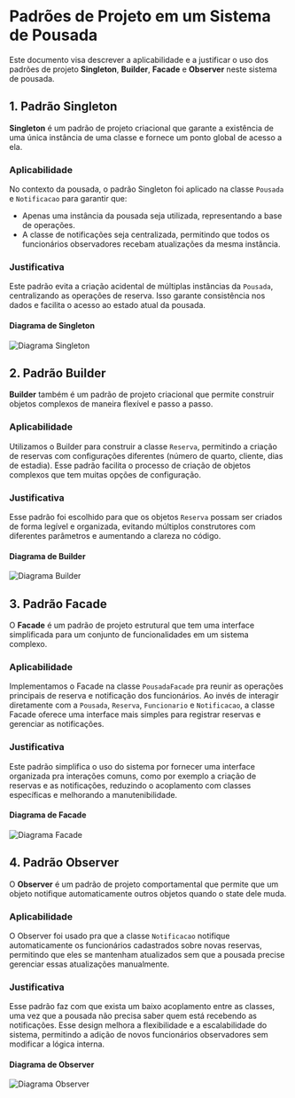 # Padrões de Projeto em um Sistema de Pousada

Este documento visa descrever a aplicabilidade e a justificar o uso dos padrões de projeto **Singleton**, **Builder**, **Facade** e **Observer** neste sistema de pousada.

## 1. Padrão Singleton

**Singleton** é um padrão de projeto criacional que garante a existência de uma única instância de uma classe e fornece um ponto global de acesso a ela.

### Aplicabilidade

No contexto da pousada, o padrão Singleton foi aplicado na classe `Pousada` e `Notificacao` para garantir que:

- Apenas uma instância da pousada seja utilizada, representando a base de operações.
- A classe de notificações seja centralizada, permitindo que todos os funcionários observadores recebam atualizações da mesma instância.

### Justificativa

Este padrão evita a criação acidental de múltiplas instâncias da `Pousada`, centralizando as operações de reserva. Isso garante consistência nos dados e facilita o acesso ao estado atual da pousada.

#### Diagrama de Singleton

![Diagrama Singleton](https://refactoring.guru/images/patterns/diagrams/singleton/structure-pt-br.png?id=151e5e19974d89c1382c5a92899784c4)

## 2. Padrão Builder

**Builder** também é um padrão de projeto criacional que permite construir objetos complexos de maneira flexível e passo a passo.

### Aplicabilidade

Utilizamos o Builder para construir a classe `Reserva`, permitindo a criação de reservas com configurações diferentes (número de quarto, cliente, dias de estadia). Esse padrão facilita o processo de criação de objetos complexos que tem muitas opções de configuração.

### Justificativa

Esse padrão foi escolhido para que os objetos `Reserva` possam ser criados de forma legível e organizada, evitando múltiplos construtores com diferentes parâmetros e aumentando a clareza no código.

#### Diagrama de Builder

![Diagrama Builder](https://reactiveprogramming.io/_next/image?url=%2Fbooks%2Fpatterns%2Fimg%2Fpatterns-articles%2Fbuilder-diagram.png&w=1200&q=75)

## 3. Padrão Facade

O **Facade** é um padrão de projeto estrutural que tem uma interface simplificada para um conjunto de funcionalidades em um sistema complexo.

### Aplicabilidade

Implementamos o Facade na classe `PousadaFacade` pra reunir as operações principais de reserva e notificação dos funcionários. Ao invés de interagir diretamente com a `Pousada`, `Reserva`, `Funcionario` e `Notificacao`, a classe Facade oferece uma interface mais simples para registrar reservas e gerenciar as notificações.

### Justificativa

Este padrão simplifica o uso do sistema por fornecer uma interface organizada pra interações comuns, como por exemplo a criação de reservas e as notificações, reduzindo o acoplamento com classes específicas e melhorando a manutenibilidade.

#### Diagrama de Facade

![Diagrama Facade](http://www.labies.uff.br/padroesdr/assets/uploads/files/b18e4-pkg-facade-class-diagram.png)

## 4. Padrão Observer

O **Observer** é um padrão de projeto comportamental que permite que um objeto notifique automaticamente outros objetos quando o state dele muda.

### Aplicabilidade

O Observer foi usado pra que a classe `Notificacao` notifique automaticamente os funcionários cadastrados sobre novas reservas, permitindo que eles se mantenham atualizados sem que a pousada precise gerenciar essas atualizações manualmente.

### Justificativa

Esse padrão faz com que exista um baixo acoplamento entre as classes, uma vez que a pousada não precisa saber quem está recebendo as notificações. Esse design melhora a flexibilidade e a escalabilidade do sistema, permitindo a adição de novos funcionários observadores sem modificar a lógica interna.

#### Diagrama de Observer

![Diagrama Observer](https://arquivo.devmedia.com.br/artigos/Higor_Medeiros/PadraoObserver_Java/PadraoObserver_Java1.jpg)
